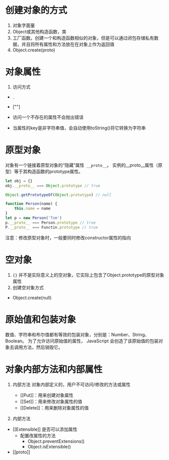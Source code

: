 # 创建对象的方式
1. 对象字面量
2. Object或其他构造函数，类
3. 工厂函数。创建一个和构造函数相似的对象，但是可以通过闭包存储私有数据，并且将所有属性和方法放在在对象上作为返回值
4. Object.create(proto)

# 对象属性
1. 访问方式
  -  . 
  -  [""]

- 访问一个不存在的属性不会抛出错误
- 当属性的key是非字符串值，会自动使用toString()将它转换为字符串

# 原型对象
对象有一个链接着原型对象的“隐藏”属性` __proto__`。
实例的__proto__属性（原型）等于其构造函数的prototype属性。
```js
let obj = {}
obj.__proto__ === Object.prototype // true

Object.getPrototypeOf(Object.prototype) // null

function Person(name) {
    this.name = name
}
let p = new Person('Tom')
p.__proto__ === Person.prototype // true
P.__proto__ === Functin.prototype // true
```

注意：修改原型对象时，一般要同时修改constructor属性的指向

# 空对象
1. `{}` 并不是实际意义上的空对象，它实际上包含了Object.prototype的原型对象属性
2. 创建空对象方式
  - Object.create(null)

# 原始值和包装对象
数值、字符串和布尔值都有等效的包装对象，分别是：Number、String、Boolean。
为了允许访问原始值的属性， JavaScript 会创造了该原始值的包装对象去调用方法，然后销毁它。


# 对象内部方法和内部属性
1. 内部方法
对象内部定义的，用户不可访问/修改的方法或属性
   - [[Put]]：用来创建对象属性
   - [[Set]]：用来修改对象属性的值
   - [[Delete]]：用来删除对象属性的值

2. 内部方法
  - [[Extensible]] 是否可以添加属性
    - 配置改属性的方法
      - Object.preventExtensions()
      - Object.isExtensible()
  - [[proto]]




